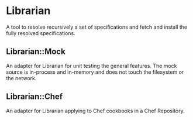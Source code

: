Librarian
=========

A tool to resolve recursively a set of specifications and fetch and install the fully resolved specifications.

Librarian::Mock
---------------

An adapter for Librarian for unit testing the general features. The mock source is in-process and in-memory and does not touch the filesystem or the network.

Librarian::Chef
---------------

An adapter for Librarian applying to Chef cookbooks in a Chef Repository.

